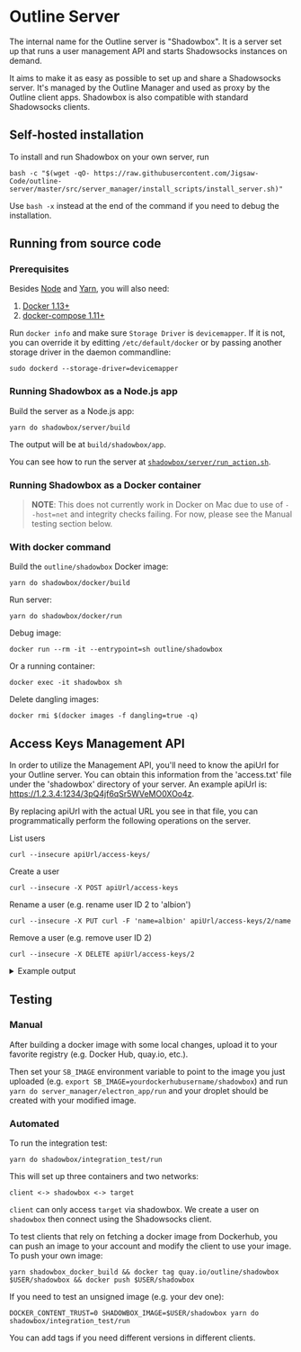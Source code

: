 # Outline Server

The internal name for the Outline server is "Shadowbox". It is a server set up
that runs a user management API and starts Shadowsocks instances on demand.

It aims to make it as easy as possible to set up and share a Shadowsocks
server. It's managed by the Outline Manager and used as proxy by the Outline
client apps. Shadowbox is also compatible with standard Shadowsocks clients.

## Self-hosted installation

To install and run Shadowbox on your own server, run
```
bash -c "$(wget -qO- https://raw.githubusercontent.com/Jigsaw-Code/outline-server/master/src/server_manager/install_scripts/install_server.sh)"
```

Use `bash -x` instead at the end of the command if you need to debug the installation.

## Running from source code

### Prerequisites

Besides [Node](https://nodejs.org/en/download/) and [Yarn](https://yarnpkg.com/en/docs/install), you will also need:

1. [Docker 1.13+](https://docs.docker.com/engine/installation/)
1. [docker-compose 1.11+](https://docs.docker.com/compose/install/)

Run `docker info` and make sure `Storage Driver` is `devicemapper`. If it is
not, you can override it by editting `/etc/default/docker` or by passing
another storage driver in the daemon commandline:
```
sudo dockerd --storage-driver=devicemapper
```

### Running Shadowbox as a Node.js app

Build the server as a Node.js app:
```
yarn do shadowbox/server/build
```
The output will be at `build/shadowbox/app`.


You can see how to run the server at [`shadowbox/server/run_action.sh`](server/run_action.sh).


### Running Shadowbox as a Docker container

> **NOTE**: This does not currently work in Docker on Mac due to use of
`--host=net` and integrity checks failing. For now, please see the Manual
testing section below.

### With docker command

Build the `outline/shadowbox` Docker image:
```
yarn do shadowbox/docker/build
```

Run server:
```
yarn do shadowbox/docker/run
```

Debug image:
```
docker run --rm -it --entrypoint=sh outline/shadowbox
```

Or a running container:
```
docker exec -it shadowbox sh
```


Delete dangling images:
```
docker rmi $(docker images -f dangling=true -q)
```


## Access Keys Management API

In order to utilize the Management API, you'll need to know the apiUrl for your Outline server. You can obtain this information from the 'access.txt' file under the 'shadowbox' directory of your server. An example apiUrl is: https://1.2.3.4:1234/3pQ4jf6qSr5WVeMO0XOo4z. 

By replacing apiUrl with the actual URL you see in that file, you can programmatically perform the following operations on the server.

List users
```
curl --insecure apiUrl/access-keys/
```

Create a user
```
curl --insecure -X POST apiUrl/access-keys
```

Rename a user
(e.g. rename user ID 2 to 'albion')
```
curl --insecure -X PUT curl -F 'name=albion' apiUrl/access-keys/2/name
```

Remove a user
(e.g. remove user ID 2)
```
curl --insecure -X DELETE apiUrl/access-keys/2
```

<details>
<summary>
Example output
</summary>

```
$ curl --insecure https://1.2.3.4:1234/3pQ4jf6qSr5WVeMO0XOo4z/access-keys
{"users":[]}

$ curl --insecure -X POST https://1.2.3.4:1234/3pQ4jf6qSr5WVeMO0XOo4z/access-keys
{"id":"0","password":"Nm9wtQkPeshs","port":34180}

$ curl --insecure -X POST hhttps://1.2.3.4:1234/3pQ4jf6qSr5WVeMO0XOo4z/access-keys
{"id":"1","password":"32mW3jhuhBGv","port":55625}

$ curl --insecure -X POST https://1.2.3.4:1234/3pQ4jf6qSr5WVeMO0XOo4z/access-keys
{"id":"2","password":"jFOKrJcpbgIb","port":15884}

$ curl --insecure https://1.2.3.4:1234/3pQ4jf6qSr5WVeMO0XOo4z/access-keys
{"users":[{"id":"0","password":"Nm9wtQkPeshs","port":34180},{"id":"1","password":"32mW3jhuhBGv","port":55625},{"id":"2","password":"jFOKrJcpbgIb","port":15884}]}

$ curl --insecure -X DELETE https://1.2.3.4:1234/3pQ4jf6qSr5WVeMO0XOo4z/access-keys/0 -v
* Hostname was NOT found in DNS cache
*   Trying ::1...
* Connected to 1.2.3.4 (::1) port 1234 (#0)
> DELETE /access-keys/0 HTTP/1.1
> User-Agent: curl/7.35.0
> Host: 1.2.3.4:1234
> Accept: */*
>
< HTTP/1.1 204 No Content
< Date: Fri, 03 Feb 2017 22:46:39 GMT
< Connection: keep-alive
<
* Connection #0 to host 1.2.3.4 left intact

$ curl --insecure https://1.2.3.4:1234/3pQ4jf6qSr5WVeMO0XOo4z/access-keys
{"users":[{"id":"1","password":"32mW3jhuhBGv","port":55625},{"id":"2","password":"jFOKrJcpbgIb","port":15884}]}
```
</details>


## Testing

### Manual

After building a docker image with some local changes,
upload it to your favorite registry
(e.g. Docker Hub, quay.io, etc.).

Then set your `SB_IMAGE` environment variable to point to the image you just
uploaded (e.g. `export SB_IMAGE=yourdockerhubusername/shadowbox`) and
run `yarn do server_manager/electron_app/run` and your droplet should be created with your
modified image.

### Automated

To run the integration test:
```
yarn do shadowbox/integration_test/run
```

This will set up three containers and two networks:
```
client <-> shadowbox <-> target
```

`client` can only access `target` via shadowbox. We create a user on `shadowbox` then connect using the Shadowsocks client.

To test clients that rely on fetching a docker image from Dockerhub, you can push an image to your account and modify the
client to use your image. To push your own image:
```
yarn shadowbox_docker_build && docker tag quay.io/outline/shadowbox $USER/shadowbox && docker push $USER/shadowbox
```

If you need to test an unsigned image (e.g. your dev one):
```
DOCKER_CONTENT_TRUST=0 SHADOWBOX_IMAGE=$USER/shadowbox yarn do shadowbox/integration_test/run
```

You can add tags if you need different versions in different clients.
